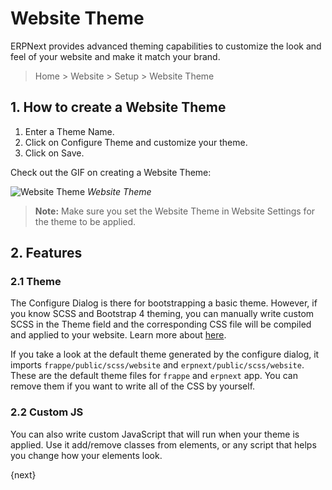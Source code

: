 <!-- add-breadcrumbs -->
# Website Theme

ERPNext provides advanced theming capabilities to customize the look and feel of
your website and make it match your brand.

> Home > Website > Setup > Website Theme

## 1. How to create a Website Theme

1. Enter a Theme Name.
1. Click on Configure Theme and customize your theme.
1. Click on Save.

Check out the GIF on creating a Website Theme:

![Website Theme](/docs/assets/img/website/website-theme.gif)
*Website Theme*

> **Note:** Make sure you set the Website Theme in Website Settings for the theme to
> be applied.

## 2. Features

### 2.1 Theme

The Configure Dialog is there for bootstrapping a basic theme. However, if you
know SCSS and Bootstrap 4 theming, you can manually write custom SCSS in the
Theme field and the corresponding CSS file will be compiled and applied to your
website. Learn more about [here](https://getbootstrap.com/docs/4.3/getting-started/theming/).

If you take a look at the default theme generated by the configure dialog, it
imports `frappe/public/scss/website` and `erpnext/public/scss/website`. These
are the default theme files for `frappe` and `erpnext` app. You can remove them
if you want to write all of the CSS by yourself.

### 2.2 Custom JS

You can also write custom JavaScript that will run when your theme is applied.
Use it add/remove classes from elements, or any script that helps you change how
your elements look.

{next}